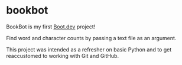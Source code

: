 # bookbot

BookBot is my first [Boot.dev](https://www.boot.dev) project!

Find word and character counts by passing a text file as an argument.

This project was intended as a refresher on basic Python and to get reaccustomed to working with Git and GitHub.
